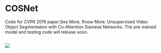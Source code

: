 # COSNet
Code for CVPR 2019 paper:See More, Know More: Unsupervised Video Object Segmentation with
Co-Attention Siamese Networks.
The pre-trained model and testing code will release soon.
##

![](../master/framework.png)
